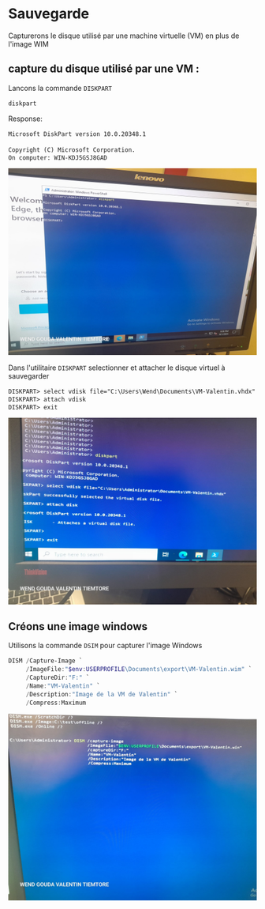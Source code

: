 #  Sauvegarde

Capturerons le disque utilisé par une machine virtuelle (VM) en plus de l'image WIM

##  capture du disque utilisé par une VM :
 Lancons la commande `DISKPART`

```powershell
diskpart
```
 Response:
```
Microsoft DiskPart version 10.0.20348.1

Copyright (C) Microsoft Corporation.
On computer: WIN-KDJ5GSJ8GAD

```
<img  src=images/IMG-17.jpg width='' height=''> 

 Dans l'utilitaire `DISKPART` selectionner et attacher le disque virtuel à sauvegarder

```
DISKPART> select vdisk file="C:\Users\Wend\Documents\VM-Valentin.vhdx"
DISKPART> attach vdisk
DISKPART> exit
```
<img src=images/IMG-18.jpg width='' height=''> 

## Créons une image windows

 Utilisons la commande `DSIM` pour capturer l'image Windows

```powershell
DISM /Capture-Image `
     /ImageFile:"$env:USERPROFILE\Documents\export\VM-Valentin.wim" `
     /CaptureDir:"F:" `
     /Name:"VM-Valentin" `
     /Description:"Image de la VM de Valentin" `
     /Compress:Maximum
```
<img  src=images/IMG-19.jpg width='' height=''> 

